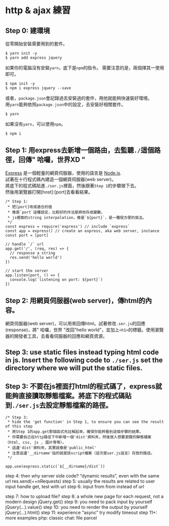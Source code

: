 # http & ajax 練習

## Step 0: 建環境

從零開始安裝需要用到的套件。

```
$ yarn init -y
$ yarn add express jquery
```

如果你的電腦沒有安裝`yarn`，底下是`npm`的指令。
需要注意的是，兩個擇其一使用即可。

```
$ npm init -y
$ npm i express jquery --save
```

或者，`package.json`會記錄過去安裝過的套件，用他就能夠快速裝好環境。</br>
用`yarn`能夠依照`package.json`中的設定，去安裝好相關套件。

```
$ yarn
```

如果沒有`yarn`，可以使用`npm`。

```
$ npm i
```


## Step 1: 用express去新增一個路由，去監聽`./`這個路徑，回傳" 哈囉，世界XD "

[Express](https://expressjs.com/) 是一個輕量的網頁伺服器，使用的語言是 [Node.js](https://nodejs.org/). </br>
試著在十行程式碼內建造一個網頁伺服器(web server)。</br>
將底下的程式碼貼進`./ser.js`裡面，然後跟著`Step 1`的步驟做下去。</br>
然後用瀏覽器打開[host]:[port]去看看結果。

```
/* Step 1:
 * 把[port]改成適合的值
 * 像是`port`這種設定，比較好的作法是將他存成變數。
 * js裡面的string interpolation，像是`${port}`，是一種很方便的寫法。
 */
const express = require('express') // include `express`
const app = express() // create an express, aka web server, instance
const port = [port]

// handle `/` url
app.get('/', (req, res) => {
  // response a string
  res.send('hello world')
})

// start the server
app.listen(port, () => {
  console.log(`listening on port: ${port}`)
})
```

## Step 2: 用網頁伺服器(web server)，傳html的內容。

網頁伺服器(web server)，可以用來回傳html。試著修改`.ser.js`的回應(response)，將" 哈囉，世界 "改回"hello world"，並加上`<h1>`的標籤。使用瀏覽器的開發者工具，去看看伺服器的回應和網頁資源。

## Step 3: use static files instead typing html code in js. Insert the following code to `./ser.js` set the directory where we will put the static files.
## Step 3: 不要在js裡面打html的程式碼了，express就能夠直接讀取靜態檔案。將底下的程式碼貼到`./ser.js`去設定靜態檔案的路徑。

```
/* Step 3:
 * hide the 'get function' in Step 1, to ensure you can see the result of this step 
 * 將Step 1的app.get那個函式先註解起來，確保你能夠看到這個步驟的結果。
 * 你需要自己在http路徑下中新增一個'dist'資料夾，然後放入想要瀏覽的靜態檔案（html, css, js , 圖片等等）。
 * 這邊'dist'資料夾，其實就像是'public_html'
 * 注意這邊'__dirname'指的就是該script檔案（這次是ser.js這支）存放的路徑。
 */

app.use(express.static(`${__dirname}/dist`))
```

step 4: then why server side code? “dynamic results”, even with the same url
res.send(++nRequests)
step 5: usually the results are related to user input
handle get, test with url
step 6: input from from instead of url
<form method=“get”>
step 7: how to upload file?
<form method=“post”>
step 8: a whole new page for each request, not a modern design
jQuery.get()
step 9: you need to pack input by yourself
jQuery(…).value()
step 10: you need to render the output by yourself
jQuery(…).html()
step 11: experience “async”
try modify timeout
step 11+: more examples
php: classic
chat: file
parcel
